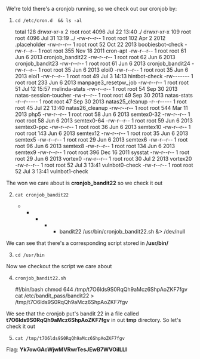 We're told there's a cronjob running, so we check out our cronjob by:

1) `cd /etc/cron.d  && ls -al`

    total 128
    drwxr-xr-x   2 root root 4096 Jul 22 13:40 ./
    drwxr-xr-x 109 root root 4096 Jul 31 13:19 ../
    -rw-r--r--   1 root root  102 Apr  2  2012 .placeholder
    -rw-r--r--   1 root root   52 Oct 22  2013 boobiesbot-check
    -rw-r--r--   1 root root  355 Nov 18  2011 cron-apt
    -rw-r--r--   1 root root   61 Jun  6  2013 cronjob_bandit22
    -rw-r--r--   1 root root   62 Jun  6  2013 cronjob_bandit23
    -rw-r--r--   1 root root   61 Jun  6  2013 cronjob_bandit24
    -rw-r--r--   1 root root   35 Jun  6  2013 eloi0
    -rw-r--r--   1 root root   35 Jun  6  2013 eloi1
    -rw-r--r--   1 root root   49 Jul  3 14:13 hintbot-check
    -rw-------   1 root root  233 Jun  6  2013 manpage3_resetpw_job
    -rw-r--r--   1 root root   51 Jul 12 15:57 melinda-stats
    -rw-r--r--   1 root root   54 Sep 30  2013 natas-session-toucher
    -rw-r--r--   1 root root   49 Sep 30  2013 natas-stats
    -r--r-----   1 root root   47 Sep 30  2013 natas25_cleanup
    -r--r-----   1 root root   45 Jul 22 13:40 natas26_cleanup
    -rw-r--r--   1 root root  544 Mar 11  2013 php5
    -rw-r--r--   1 root root   58 Jun  6  2013 semtex0-32
    -rw-r--r--   1 root root   58 Jun  6  2013 semtex0-64
    -rw-r--r--   1 root root   59 Jun  6  2013 semtex0-ppc
    -rw-r--r--   1 root root   36 Jun  6  2013 semtex10
    -rw-r--r--   1 root root  143 Jun  6  2013 semtex12
    -rw-r--r--   1 root root   35 Jun  6  2013 semtex5
    -rw-r--r--   1 root root   29 Jun  6  2013 semtex6
    -rw-r--r--   1 root root   96 Jun  6  2013 semtex8
    -rw-r--r--   1 root root  134 Jun  6  2013 semtex9
    -rw-r--r--   1 root root  396 Dec 16  2011 sysstat
    -rw-r--r--   1 root root   29 Jun  6  2013 vortex0
    -rw-r--r--   1 root root   30 Jul  2  2013 vortex20
    -rw-r--r--   1 root root   52 Jul  3 13:41 vulnbot0-check
    -rw-r--r--   1 root root   52 Jul  3 13:41 vulnbot1-check

The won we care about is **cronjob_bandit22** so we check it out

2) `cat cronjob_bandit22`

    * * * * * bandit22 /usr/bin/cronjob_bandit22.sh &> /dev/null

We can see that there's a corresponding script stored in **/usr/bin/**

3) `cd /usr/bin`

Now we checkout the script we care about

4) `cronjob_bandit22.sh`

    #!/bin/bash
    chmod 644 /tmp/t7O6lds9S0RqQh9aMcz6ShpAoZKF7fgv
    cat /etc/bandit_pass/bandit22 > /tmp/t7O6lds9S0RqQh9aMcz6ShpAoZKF7fgv

We see that the cronjob put's bandit 22 in a file called **t7O6lds9S0RqQh9aMcz6ShpAoZKF7fgv** in out **tmp** directory. So let's check it out

5) `cat /tmp/t7O6lds9S0RqQh9aMcz6ShpAoZKF7fgv`

Flag: **Yk7owGAcWjwMVRwrTesJEwB7WVOiILLI**
